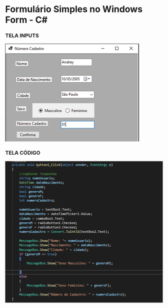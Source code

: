 # Formulário Simples no Windows Form - C#

### TELA INPUTS

![](img/1.png)

### TELA CÓDIGO

![](img/2.png)